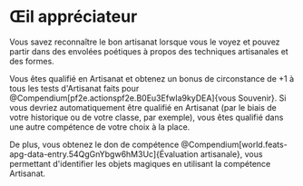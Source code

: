 # Œil appréciateur

<p>Vous savez reconnaître le bon artisanat lorsque vous le voyez et pouvez partir dans des envolées poétiques à propos des techniques artisanales et des formes.</p>
<p>Vous êtes qualifié en Artisanat et obtenez un bonus de circonstance de +1 à tous les tests d'Artisanat faits pour @Compendium[pf2e.actionspf2e.B0Eu3EfwIa9kyDEA]{vous Souvenir}. Si vous devriez automatiquement être qualifié en Artisanat (par le biais de votre historique ou de votre classe, par exemple), vous êtes qualifié dans une autre compétence de votre choix à la place.</p>
<p>De plus, vous obtenez le don de compétence @Compendium[world.feats-apg-data-entry.54QgGnYbgw6hM3Uc]{Évaluation artisanale}, vous permettant d'identifier les objets magiques en utilisant la compétence Artisanat.</p>